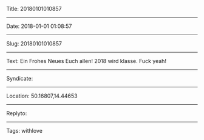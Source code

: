 Title: 20180101010857

----

Date: 2018-01-01 01:08:57

----

Slug: 20180101010857

----

Text: Ein Frohes Neues Euch allen! 2018 wird klasse. Fuck yeah!

----

Syndicate: <a href="https://brid.gy/publish/twitter"></a>

----

Location: 50.16807,14.44653

----

Replyto: 

----

Tags: withlove